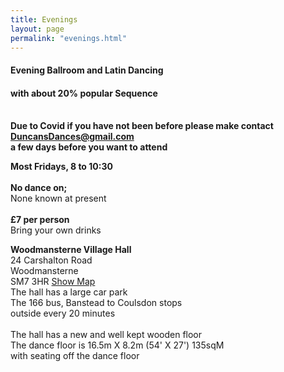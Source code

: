 ```yaml
---
title: Evenings
layout: page
permalink: "evenings.html"
---
```



<article class="grid_12 center-text">
<h4>Evening Ballroom and Latin Dancing</h4>
<h4>with about 20% popular Sequence</h4>
</article>


<article class="grid_12 center-text padded-bottom">
  <dl>
         <BR>
           <dt><strong>Due to Covid if you have not been before please make contact
             <a href="mailto:DuncansDances@gmail.com">DuncansDances@gmail.com</a></strong></dt>
              <dt><strong>a few days before you want to attend</strong></dt>
   </dl>
</article>   
    
  <article class="grid_6 center-text padded-bottom">
  <dl>   
       <dt><strong>Most Fridays, 8 to 10:30</strong></dt>
        <BR>
      <dt><strong>No dance on;</strong></dt> 
         <dt>None known at present</dt>
          <BR>
          <dt><strong>£7 per person</strong></dt>
 <dt>Bring your own drinks</dt>
      </dl>
</article>
  
<article class="grid_6 center-text padded-bottom">
  <dl>
 <dt><strong>Woodmansterne Village Hall</strong></dt>
       <dt>24 Carshalton Road</dt>
      <dt>Woodmansterne</dt>
       <dt>SM7 3HR <a href="http://streetmap.co.uk/grid/527573_160104/" target="_blank" >Show Map</a></dt>
    <dt>The hall has a large car park</dt>
    <dt>The 166 bus, Banstead to Coulsdon stops</dt>
    <dt> outside every 20 minutes</dt>
<BR>
<dt>The hall has a new and well kept wooden floor</dt>
<dt>The dance floor is 16.5m X 8.2m (54' X 27') 135sqM </dt>
<dt>with seating off the dance floor</dt>
  </dl>
</article>
      
<article class="grid_6 center-text padded-bottom">
  <dl>
<dt><strong></strong></dt>
<dt><strong></strong></dt>
<dt><strong></strong></dt>
<dt></dt>
<dt><strong></strong></dt>
  </dl>
</article>

<article class="grid_12 center-text padded-bottom">
<dl>
<dt><strong></strong></dt>
 <dt></dt>
</dl>
</article>

